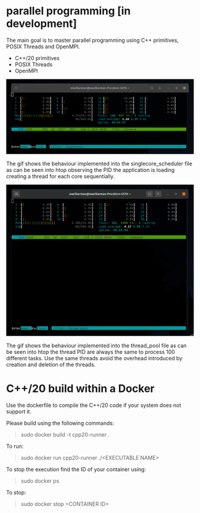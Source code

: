 # parallel programming [in development]
The main goal is to master parallel programming using C++ primitives, POSIX Threads and OpenMPI.

- C++/20 primitives
- POSIX Threads
- OpenMPI

<img src="doc/screen2.gif">

The gif shows the behaviour implemented into the singlecore_scheduler file as can be seen into htop observing the PID the application is loading creating a thread for each core sequentially. 

<img src="doc/screen1.gif">

The gif shows the behaviour implemented into the thread_pool file as can be seen into htop the thread PID are always the same to process 100 different tasks. Use the same threads avoid the overhead introduced by creation and deletion of the threads.



<!-- lstopo --> 
<!-- numactl -->

# C++/20 build within a Docker
Use the dockerfile to compile the C++/20 code if your system does not support it.

Please build using the following commands:

> sudo docker build -t cpp20-runner .

To run:

> sudo docker run cpp20-runner ./\<EXECUTABLE NAME\>

To stop the execution find the ID of your container using:

> sudo docker ps

To stop:

> sudo docker stop \<CONTAINER ID\>

